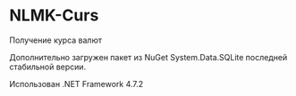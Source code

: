 # NLMK-Curs
Получение курса валют

Дополнительно загружен пакет из NuGet System.Data.SQLite последней стабильной версии.

Использован .NET Framework 4.7.2
